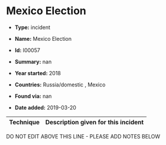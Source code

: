 # Mexico Election

* **Type:** incident

* **Name:** Mexico Election

* **Id:** I00057

* **Summary:** nan

* **Year started:** 2018

* **Countries:** Russia/domestic , Mexico

* **Found via:** nan

* **Date added:** 2019-03-20
 

| Technique | Description given for this incident |
| --------- | ------------------------- |


DO NOT EDIT ABOVE THIS LINE - PLEASE ADD NOTES BELOW